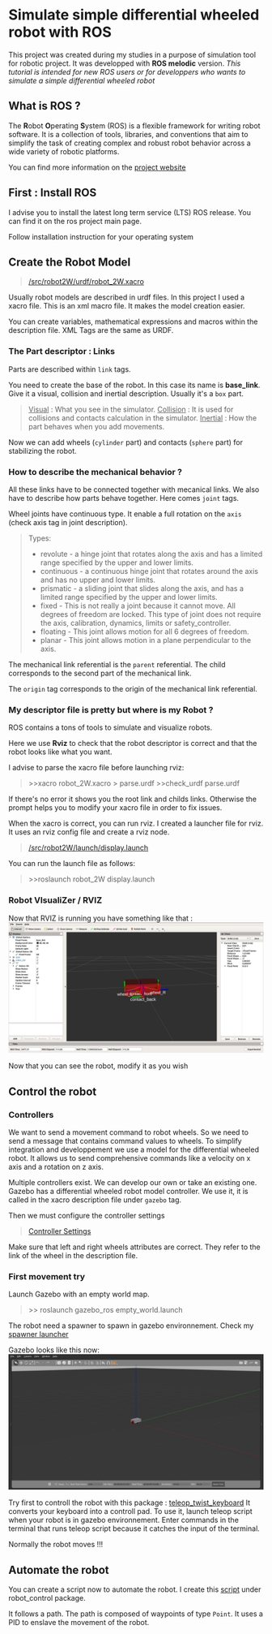 # Simulate simple differential wheeled robot with ROS
This project was created during my studies in a purpose of simulation tool for robotic project. It was developped with **ROS melodic** version.
*This tutorial is intended for new ROS users or for developpers who wants to simulate a simple differential wheeled robot*
## What is ROS ?
The **R**obot **O**perating **S**ystem (ROS) is a flexible framework for writing robot software. It is a collection of tools, libraries, and conventions that aim to simplify the task of creating complex and robust robot behavior across a wide variety of robotic platforms.

You can find more information on the [project website](https://www.ros.org/about-ros/)

## First : Install ROS
I advise you to install the latest long term service (LTS) ROS release. You can find it on the ros project main page.

Follow installation instruction for your operating system

## Create the Robot Model
>[/src/robot2W/urdf/robot_2W.xacro](https://github.com/Vankcee/cdfr_ros/blob/master/ros_ws/src/robot_2W/urdf/robot_2W.xacro)

Usually robot models are described in urdf files. In this project I used a xacro file. This is an xml macro file. It makes the model creation easier.

You can create variables, mathematical expressions and macros within the description file. XML Tags are the same as URDF.

### The Part descriptor : Links
Parts are described within `link` tags.

You need to create the base of the robot. In this case its name is **base_link**. Give it a visual, collision and inertial description. Usually it's a `box` part.

><ins>Visual</ins> : What you see in the simulator.
<ins>Collision</ins> : It is used for collisions and contacts calculation in the simulator.
<ins>Inertial</ins> : How the part behaves when you add movements.

Now we can add wheels (`cylinder` part) and contacts (`sphere` part) for stabilizing the robot.

### How to describe the mechanical behavior ?

All these links have to be connected together with mecanical links. We also have to describe how parts behave together. Here comes `joint` tags.

Wheel joints have continuous type. It enable a full rotation on the `axis` (check axis tag in joint description).

>Types:
>-   revolute - a hinge joint that rotates along the axis and has a limited range specified by the upper and lower limits.
>-   continuous - a continuous hinge joint that rotates around the axis and has no upper and lower limits.
>-   prismatic - a sliding joint that slides along the axis, and has a limited range specified by the upper and lower limits.
>-   fixed - This is not really a joint because it cannot move. All degrees of freedom are locked. This type of joint does not require the axis, calibration, dynamics, limits or safety_controller.
>-   floating - This joint allows motion for all 6 degrees of freedom.
>-   planar - This joint allows motion in a plane perpendicular to the axis.

The mechanical link referential is the `parent` referential. The child corresponds to the second part of the mechanical link.

The `origin` tag corresponds to the origin of the mechanical link referential.

### My descriptor file is pretty but where is my Robot ?

ROS contains a tons of tools to simulate and visualize robots.

Here we use **Rviz** to check that the robot descriptor is correct and that the robot looks like what you want.

I advise to parse the xacro file before launching rviz:
> \>>xacro robot_2W.xacro > parse.urdf
> \>>check_urdf parse.urdf

If there's no error it shows you the root link and childs links. Otherwise the prompt helps you to modify your xacro file in order to fix issues.

When the xacro is correct, you can run rviz. I created a launcher file for rviz. It uses an rviz config file and create a rviz node.
> [/src/robot2W/launch/display.launch](https://github.com/Vankcee/cdfr_ros/blob/master/ros_ws/src/robot_2W/launch/display.launch)

You can run the launch file as follows:
> \>>roslaunch robot_2W display.launch

### Robot VIsualiZer / RVIZ
Now that RVIZ is running you have something like that :
![RVIZ Main screen with robot](https://github.com/Vankcee/cdfr_ros/blob/master/img/RVIZ_main.jpg)

Now that you can see the robot, modify it as you wish
## Control the robot
### Controllers
We want to send a movement command to robot wheels. So we need to send a message that contains command values to wheels. To simplify integration and developpement we use a model for the differential wheeled robot. It allows us to send comprehensive commands like a velocity on x axis and a rotation on z axis.

Multiple controllers exist. We can develop our own or take an existing one. Gazebo has a differential wheeled robot model controller. We use it, it is called in the xacro description file under `gazebo` tag.

Then we must configure the controller settings
> [Controller Settings](https://github.com/Vankcee/cdfr_ros/blob/master/ros_ws/src/robot_2W/config/diff_drive_2W.yaml)

Make sure that left and right wheels attributes are correct. They refer to the link of the wheel in the description file.

### First movement try
Launch Gazebo with an empty world map.
> \>> roslaunch gazebo_ros empty_world.launch

The robot need a spawner to spawn in gazebo environnement. Check my [spawner launcher](https://github.com/Vankcee/cdfr_ros/blob/master/ros_ws/src/robot_2W/launch/spawn.launch)

Gazebo looks like this now:
![Gazebo with a robot on the middle](https://github.com/Vankcee/cdfr_ros/blob/master/img/GAZEBO_main.jpg)

Try first to controll the robot with this package : [teleop_twist_keyboard](http://wiki.ros.org/teleop_twist_keyboard)
It converts your keyboard into a controll pad. To use it, launch teleop script when your robot is in gazebo environnement. Enter commands in the terminal that runs teleop script because it catches the input of the terminal.

Normally the robot moves !!!

## Automate the robot

You can create a script now to automate the robot.
I create this [script](https://github.com/Vankcee/cdfr_ros/blob/robot_control/ros_ws/src/robot_control/controller.py) under robot_control package.

It follows a path. The path is composed of waypoints of type `Point`.
It uses a PID to enslave the movement of the robot.
